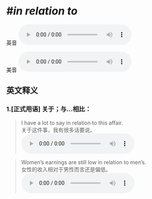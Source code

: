 # ***\#in relation to*** 
英音
<audio src="./media/in relation to1_AAC.aac" controls="controls"></audio>

美音
<audio src="./media/in relation to2_AAC.aac" controls="controls"></audio>



  

英文释义
---
### 1.**[正式用语] 关于；与…相比：**  

 > I have a lot to say in relation to this affair.   
 > 关于这件事，我有很多话要说。    
<audio src="./media/relation-4.aac" controls="controls"></audio>

 > Women’s earnings are still low in relation to men’s.  
 > 女性的收入相对于男性而言还是偏低。    
<audio src="./media/relation-5.aac" controls="controls"></audio>


